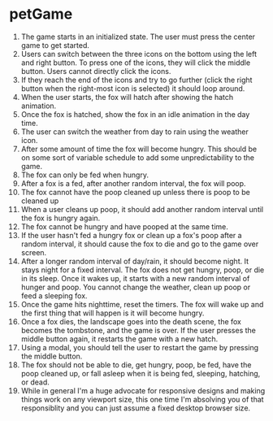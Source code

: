 # petGame

1.  The game starts in an initialized state. The user must press the center game to get started.
2.  Users can switch between the three icons on the bottom using the left and right button. To press one of the icons, they will click the middle button. Users cannot directly click the icons.
3.  If they reach the end of the icons and try to go further (click the right button when the right-most icon is selected) it should loop around.
4.  When the user starts, the fox will hatch after showing the hatch animation.
5.  Once the fox is hatched, show the fox in an idle animation in the day time.
6.  The user can switch the weather from day to rain using the weather icon.
7.  After some amount of time the fox will become hungry. This should be on some sort of variable schedule to add some unpredictability to the game.
8.  The fox can only be fed when hungry.
9.  After a fox is a fed, after another random interval, the fox will poop.
10. The fox cannot have the poop cleaned up unless there is poop to be cleaned up
11. When a user cleans up poop, it should add another random interval until the fox is hungry again.
12. The fox cannot be hungry and have pooped at the same time.
13. If the user hasn't fed a hungry fox or clean up a fox's poop after a random interval, it should cause the fox to die and go to the game over screen.
14. After a longer random interval of day/rain, it should become night. It stays night for a fixed interval. The fox does not get hungry, poop, or die in its sleep. Once it wakes up, it starts with a new random interval of hunger and poop. You cannot change the weather, clean up poop or feed a sleeping fox.
15. Once the game hits nighttime, reset the timers. The fox will wake up and the first thing that will happen is it will become hungry.
16. Once a fox dies, the landscape goes into the death scene, the fox becomes the tombstone, and the game is over. If the user presses the middle button again, it restarts the game with a new hatch.
17. Using a modal, you should tell the user to restart the game by pressing the middle button.
18. The fox should not be able to die, get hungry, poop, be fed, have the poop cleaned up, or fall asleep when it is being fed, sleeping, hatching, or dead.
19. While in general I'm a huge advocate for responsive designs and making things work on any viewport size, this one time I'm absolving you of that responsiblity and you can just assume a fixed desktop browser size.
